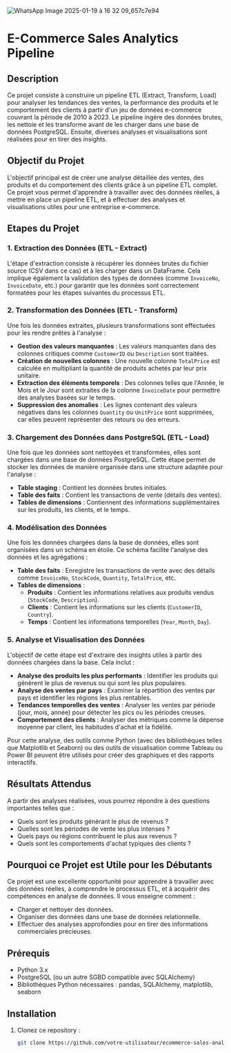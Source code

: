 ![WhatsApp Image 2025-01-19 à 16 32 09_657c7e94](https://github.com/user-attachments/assets/d758941e-6650-4348-b6fa-c128aa164269)
# E-Commerce Sales Analytics Pipeline

## Description

Ce projet consiste à construire un pipeline ETL (Extract, Transform, Load) pour analyser les tendances des ventes, la performance des produits et le comportement des clients à partir d'un jeu de données e-commerce couvrant la période de 2010 à 2023. Le pipeline ingère des données brutes, les nettoie et les transforme avant de les charger dans une base de données PostgreSQL. Ensuite, diverses analyses et visualisations sont réalisées pour en tirer des insights.

## Objectif du Projet

L'objectif principal est de créer une analyse détaillée des ventes, des produits et du comportement des clients grâce à un pipeline ETL complet. Ce projet vous permet d'apprendre à travailler avec des données réelles, à mettre en place un pipeline ETL, et à effectuer des analyses et visualisations utiles pour une entreprise e-commerce.

## Etapes du Projet

### 1. Extraction des Données (ETL - Extract)
L'étape d'extraction consiste à récupérer les données brutes du fichier source (CSV dans ce cas) et à les charger dans un DataFrame. Cela implique également la validation des types de données (comme `InvoiceNo`, `InvoiceDate`, etc.) pour garantir que les données sont correctement formatées pour les étapes suivantes du processus ETL.

### 2. Transformation des Données (ETL - Transform)
Une fois les données extraites, plusieurs transformations sont effectuées pour les rendre prêtes à l'analyse :
- **Gestion des valeurs manquantes** : Les valeurs manquantes dans des colonnes critiques comme `CustomerID` ou `Description` sont traitées.
- **Création de nouvelles colonnes** : Une nouvelle colonne `TotalPrice` est calculée en multipliant la quantité de produits achetés par leur prix unitaire. 
- **Extraction des éléments temporels** : Des colonnes telles que l'Année, le Mois et le Jour sont extraites de la colonne `InvoiceDate` pour permettre des analyses basées sur le temps.
- **Suppression des anomalies** : Les lignes contenant des valeurs négatives dans les colonnes `Quantity` ou `UnitPrice` sont supprimées, car elles peuvent représenter des retours ou des erreurs.

### 3. Chargement des Données dans PostgreSQL (ETL - Load)
Une fois que les données sont nettoyées et transformées, elles sont chargées dans une base de données PostgreSQL. Cette étape permet de stocker les données de manière organisée dans une structure adaptée pour l'analyse :
- **Table staging** : Contient les données brutes initiales.
- **Table des faits** : Contient les transactions de vente (détails des ventes).
- **Tables de dimensions** : Contiennent des informations supplémentaires sur les produits, les clients, et le temps.

### 4. Modélisation des Données
Une fois les données chargées dans la base de données, elles sont organisées dans un schéma en étoile. Ce schéma facilite l'analyse des données et les agrégations :
- **Table des faits** : Enregistre les transactions de vente avec des détails comme `InvoiceNo`, `StockCode`, `Quantity`, `TotalPrice`, etc.
- **Tables de dimensions** :
  - **Produits** : Contient les informations relatives aux produits vendus (`StockCode`, `Description`).
  - **Clients** : Contient les informations sur les clients (`CustomerID`, `Country`).
  - **Temps** : Contient les informations temporelles (`Year`, `Month`, `Day`).

### 5. Analyse et Visualisation des Données
L'objectif de cette étape est d'extraire des insights utiles à partir des données chargées dans la base. Cela inclut :
- **Analyse des produits les plus performants** : Identifier les produits qui génèrent le plus de revenus ou qui sont les plus populaires.
- **Analyse des ventes par pays** : Examiner la répartition des ventes par pays et identifier les régions les plus rentables.
- **Tendances temporelles des ventes** : Analyser les ventes par période (jour, mois, année) pour détecter les pics ou les périodes creuses.
- **Comportement des clients** : Analyser des métriques comme la dépense moyenne par client, les habitudes d'achat et la fidélité.

Pour cette analyse, des outils comme Python (avec des bibliothèques telles que Matplotlib et Seaborn) ou des outils de visualisation comme Tableau ou Power BI peuvent être utilisés pour créer des graphiques et des rapports interactifs.

## Résultats Attendus

A partir des analyses réalisées, vous pourrez répondre à des questions importantes telles que :
- Quels sont les produits générant le plus de revenus ?
- Quelles sont les périodes de vente les plus intenses ?
- Quels pays ou régions contribuent le plus aux revenus ?
- Quels sont les comportements d'achat typiques des clients ?

## Pourquoi ce Projet est Utile pour les Débutants

Ce projet est une excellente opportunité pour apprendre à travailler avec des données réelles, à comprendre le processus ETL, et à acquérir des compétences en analyse de données. Il vous enseigne comment :
- Charger et nettoyer des données.
- Organiser des données dans une base de données relationnelle.
- Effectuer des analyses approfondies pour en tirer des informations commerciales précieuses.
  
## Prérequis

- Python 3.x
- PostgreSQL (ou un autre SGBD compatible avec SQLAlchemy)
- Bibliothèques Python nécessaires : pandas, SQLAlchemy, matplotlib, seaborn

## Installation

1. Clonez ce repository :
   ```bash
   git clone https://github.com/votre-utilisateur/ecommerce-sales-analytics-pipeline.git
